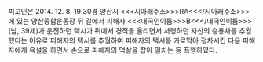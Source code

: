 피고인은 2014. 12. 8. 19:30경 양산시 <<<시아래주소>>>RA<<</시아래주소>>>에 있는 양산종합운동장 뒤 길에서 피해자 <<<내국인이름>>>B<<</내국인이름>>>(남, 39세)가 운전하던 택시가 뒤에서 경적을 울리면서 서행하던 자신의 승용차를 추월했다는 이유로 피해자의 택시를 추월하여 피해자의 택시를 가로막아 정차시킨 다음 피해자에게 욕설을 하면서 손으로 피해자의 멱살을 잡아 밀치는 등 폭행하였다.